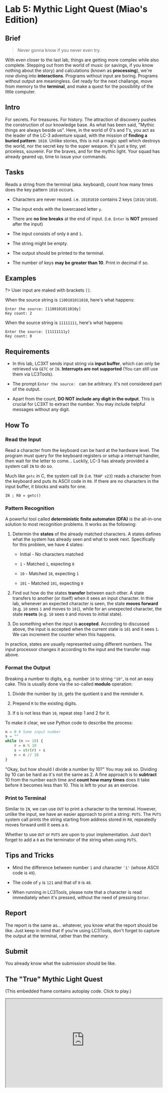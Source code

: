 # Lab 5: Mythic Light Quest (Miao's Edition)

## Brief

> Never gonna know if you never even try.

With even closer to the last lab, things are getting more complex while also complete. Stepping out from the world of music (or savings, if you know nothing about the story) and calculations (known as **processing**), we're now diving into **interactions**. Programs without input are boring. Programs without output are meaningless. Get ready for the next challange, move from memory to the **terminal**, and make a quest for the possibility of the little computer.

## Intro

For secrets. For treasures. For history. The attraction of discovery pushes the construction of our knowledge base. As what has been said, "Mythic things are always beside us". Here, in the world of 0's and 1's, you act as the leader of the LC-3 adventure squad, with the mission of **finding a buried pattern**: `1010`. Unlike stories, this is not a magic spell which destroys the world, nor the secret key to the super weapon. It's just a tiny, yet priceless, souvenir. For the braves, and for the mythic light. Your squad has already geared up, time to issue your commands.

## Tasks

Reads a string from the terminal (aka. keyboard), count how many times does the key pattern `1010` occurs.

- Characters are never reused. i.e. `10101010` contains 2 keys (`1010/1010`).

- The input ends with the lowercased letter `y`.

- There are **no line breaks** at the end of input. (i.e. `Enter` is **NOT** pressed after the input)

- The input consists of only `0` and `1`.

- The string might be empty.

- The output should be printed to the terminal.

- The number of keys **may be greater than 10**. Print in decimal if so.

## Examples

?> User input are maked with brackets `[]`.

When the source string is `1100101011010`, here's what happens:

```
Enter the source: [1100101011010y]
Key count: 2
```

When the source string is `11111111`, here's what happens:

```
Enter the source: [11111111y]
Key count: 0
```

## Requirements

- In this lab, LC3XT sends input string via **input buffer**, which can only be retrieved via `GETC` or  `IN`. **Interrupts are not supported** (You can still use them via LC3Tools).

- The prompt `Enter the source: ` can be arbitrary. It's not considered part of the output.

- Apart from the count, **DO NOT include any digit in the output**. This is crucial for LC3XT to extract the number. You may include helpful messages without any digit.

## How To

### Read the Input

Read a character from the keyboard can be hard at the hardware level. The program must query for the keyboard registers or setup a interrupt handler, then wait for the letter to come... Luckily, LC-3 has already provided a system call `IN` to do so.

Much like `getc` in C, the system call `IN` (i.e. `TRAP x23`) reads a character from the keyboard and puts its ASCII code in `R0`. If there are no characters in the input buffer, it blocks and waits for one. 

```
IN ; R0 = getc()
```

### Pattern Recognition

A powerful tool called **deterministic finite automaton (DFA)** is the all-in-one solution to most recognition problems. It works as the following:

1. Determin the **states** of the already matched characters. A states defines what the system has already seen and what to seek next. Specifically for this problem, we have 4 states:
   
   - Initial - No characters matched
   
   - `1` - Matched `1`, expecting `0`
   
   - `10` - Matched `10`, expecting `1`
   
   - `101` - Matched `101`, expecting `0`

2. Find out how do the states **transfer** between each other. A state transfers to another (or itself) when it sees an input character. In thie lab, whenever an expected character is seen, the state **moves forward** (e.g. `10` sees `1` and moves to `101`), while for an unexpected character, the state **resets** (e.g. `10` sees `0` and moves to initial state).

3. Do something when the input is **accepted**. According to discussed above, the input is accepted when the current state is `101` and it sees `1`. We can increment the counter when this happens.

In practice, states are usually represented using different numbers. The input processor changes it according to the input and the transfer map above.

### Format the Output

Breaking a number to digits, e.g. number `10` to string `"10"`, is not an easy cake. This is usually done via the so-called **modulo** operation:

1. Divide the number by `10`, gets the quotient `Q` and the reminder `R`.

2. Prepend `R` to the existing digits.

3. If `Q` is not less than `10`, repeat step 1 and 2 for it.

To make it clear, we use Python code to describe the process:

```python
n = 0 # Some input number
s = ""
while (n >= 10) {
    r = n % 10
    s = str(r) + s
    n = n // 10
}
```

"Okay, but how should I divide a number by 10?" You may ask so. Dividing by 10 can be hard as it's not the same as 2. A fine approach is to **subtract** 10 from the number each time and **count how many times** does it take before it becomes less than 10. This is left to your as an exercise.

### Print to Terminal

Similar to `IN`, we can use `OUT` to print a character to the terminal. However, unlike the input, we have an easier approach to print a string: `PUTS`. The `PUTS` system call prints the string starting from address stored in `R0`, repeatedly moves forward until it sees a `0`.

Whether to use `OUT` or `PUTS` are upon to your implementation. Just don't forget to add a `0` as the terminator of the string when using `PUTS`.

## Tips and Tricks

- Mind the difference between number `1` and character `'1'` (whose ASCII code is `49`).

- The code of `y` is `121` and that of `0` is `48`.

- When running in LC3Tools, please note that a character is read immediately when it's pressed, without the need of pressing `Enter`.

## Report

The report is the same as... whatever, you know what the report should be like. Just keep in mind that if you're using LC3Tools, don't forget to capture the output at the terminal, rather than the memory.

## Submit

You already know what the submission should be like.

## The "True" Mythic Light Quest

(This embedded frame contains autoplay code. Click to play.)

<style>

    #player {
        width: 100%;
        aspect-ratio: 16 / 9;
    }

</style>

<iframe id="player" src="https://monster-siren.hypergryph.com/music/880310" referrerpolicy="no-referrer"/>

